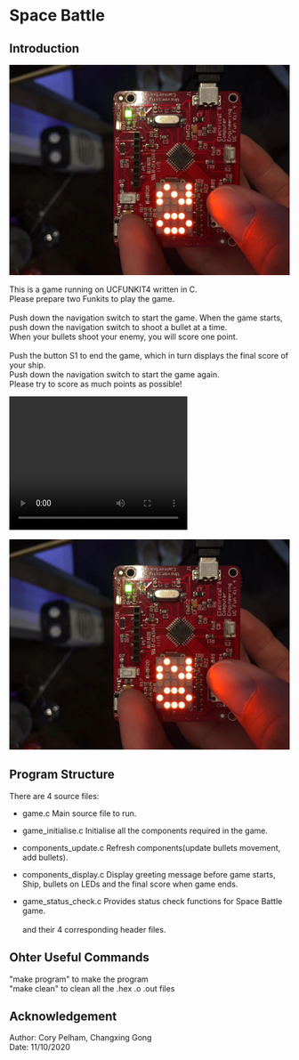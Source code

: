 # Space Battle
## Introduction
![Alt text](./demo2.jpeg?raw=true )

This is a game running on UCFUNKIT4 written in C.<br>
Please prepare two Funkits to play the game.<br><br>
Push down the navigation switch to start the game. When the game starts, push down the navigation switch to shoot a bullet at a time.<br>
When your bullets shoot your enemy, you will score one point.<br><br>
Push the button S1 to end the game, which in turn displays the final score of your ship.<br>
Push down the navigation switch to start the game again.<br>
Please try to score as much points as possible!

<video width="320" height="240" controls>
  <source src="./demo.mp4" type="video/mp4">
</video>

![Alt text](./demo1.jpeg?raw=true )

## Program Structure
There are 4 source files:<br>
* game.c  Main source file to run.<br>

* game_initialise.c  Initialise all the components required in the game.<br>

* components_update.c  Refresh components(update bullets movement, add bullets).<br>

* components_display.c  Display greeting message before game starts, Ship, bullets on LEDs and the final score when game ends.<br>

* game_status_check.c  Provides status check functions for Space Battle game.<br><br>
and their 4 corresponding header files.<br>


## Ohter Useful Commands
"make program" to make the program</br>
"make clean" to clean all the .hex .o .out files



## Acknowledgement
Author: Cory Pelham, Changxing Gong<br>
Date: 11/10/2020<br><br>


